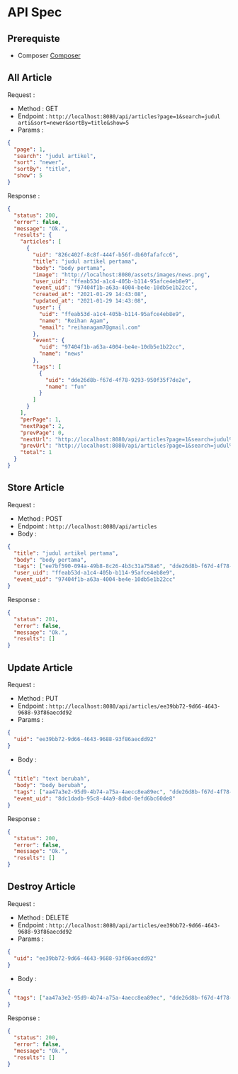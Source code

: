# API Spec

## Prerequiste

- Composer [Composer](https://getcomposer.org/download/)

## All Article

Request :

- Method : GET
- Endpoint : `http://localhost:8080/api/articles?page=1&search=judul arti&sort=newer&sortBy=title&show=5`
- Params :

```json
{
  "page": 1,
  "search": "judul artikel",
  "sort": "newer",
  "sortBy": "title",
  "show": 5
}
```

Response :

```json
{
  "status": 200,
  "error": false,
  "message": "Ok.",
  "results": {
    "articles": [
      {
        "uid": "826c402f-8c8f-444f-b56f-db60fafafcc6",
        "title": "judul artikel pertama",
        "body": "body pertama",
        "image": "http://localhost:8080/assets/images/news.png",
        "user_uid": "ffeab53d-a1c4-405b-b114-95afce4eb8e9",
        "event_uid": "97404f1b-a63a-4004-be4e-10db5e1b22cc",
        "created_at": "2021-01-29 14:43:08",
        "updated_at": "2021-01-29 14:43:08",
        "user": {
          "uid": "ffeab53d-a1c4-405b-b114-95afce4eb8e9",
          "name": "Reihan Agam",
          "email": "reihanagam7@gmail.com"
        },
        "event": {
          "uid": "97404f1b-a63a-4004-be4e-10db5e1b22cc",
          "name": "news"
        },
        "tags": [
          {
            "uid": "dde26d8b-f67d-4f78-9293-950f35f7de2e",
            "name": "fun"
          }
        ]
      }
    ],
    "perPage": 1,
    "nextPage": 2,
    "prevPage": 0,
    "nextUrl": "http://localhost:8080/api/articles?page=1&search=judul%20arti&sort=newer&sortBy=title&show=5?page=2",
    "prevUrl": "http://localhost:8080/api/articles?page=1&search=judul%20arti&sort=newer&sortBy=title&show=5?page=0",
    "total": 1
  }
}
```

## Store Article

Request :

- Method : POST
- Endpoint : `http://localhost:8080/api/articles`
- Body :

```json
{
  "title": "judul artikel pertama",
  "body": "body pertama",
  "tags": ["ee7bf590-094a-49b8-8c26-4b3c31a758a6", "dde26d8b-f67d-4f78-9293-950f35f7de2e"],
  "user_uid": "ffeab53d-a1c4-405b-b114-95afce4eb8e9",
  "event_uid": "97404f1b-a63a-4004-be4e-10db5e1b22cc"
}
```

Response :

```json
{
  "status": 201,
  "error": false,
  "message": "Ok.",
  "results": []
}
```

## Update Article

Request :

- Method : PUT
- Endpoint : `http://localhost:8080/api/articles/ee39bb72-9d66-4643-9688-93f86aecdd92`
- Params :

```json
{
  "uid": "ee39bb72-9d66-4643-9688-93f86aecdd92"
}
```

- Body :

```json
{
  "title": "text berubah",
  "body": "body berubah",
  "tags": ["aa47a3e2-95d9-4b74-a75a-4aecc8ea89ec", "dde26d8b-f67d-4f78-9293-950f35f7de2e"],
  "event_uid": "8dc1dadb-95c8-44a9-8dbd-0efd6bc60de8"
}
```

Response :

```json
{
  "status": 200,
  "error": false,
  "message": "Ok.",
  "results": []
}
```

## Destroy Article

Request :

- Method : DELETE
- Endpoint : `http://localhost:8080/api/articles/ee39bb72-9d66-4643-9688-93f86aecdd92`
- Params :

```json
{
  "uid": "ee39bb72-9d66-4643-9688-93f86aecdd92"
}
```

- Body :

```json
{
  "tags": ["aa47a3e2-95d9-4b74-a75a-4aecc8ea89ec", "dde26d8b-f67d-4f78-9293-950f35f7de2e"]
}
```

Response :

```json
{
  "status": 200,
  "error": false,
  "message": "Ok.",
  "results": []
}
```
